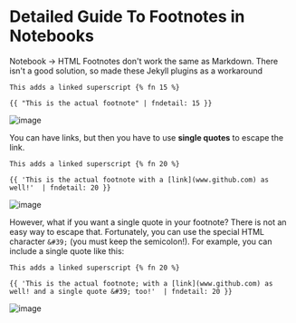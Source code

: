 # Detailed Guide To Footnotes in Notebooks

Notebook -> HTML Footnotes don't work the same as Markdown. There isn't a good solution, so made these Jekyll plugins as a workaround

```
This adds a linked superscript {% fn 15 %}

{{ "This is the actual footnote" | fndetail: 15 }}
```

![image](https://user-images.githubusercontent.com/1483922/76640645-83e49f80-650d-11ea-8f8a-01ee6eba91e1.png)

You can have links, but then you have to use **single quotes** to escape the link.  
```
This adds a linked superscript {% fn 20 %}

{{ 'This is the actual footnote with a [link](www.github.com) as well!'  | fndetail: 20 }}
```
![image](https://user-images.githubusercontent.com/1483922/76640916-f9e90680-650d-11ea-88e2-039394d741f7.png)

However, what if you want a single quote in your footnote?  There is not an easy way  to escape that.  Fortunately, you can use the special HTML character `&#39;` (you must keep the semicolon!).  For example, you can include a single quote like this:


```
This adds a linked superscript {% fn 20 %}

{{ 'This is the actual footnote; with a [link](www.github.com) as well! and a single quote &#39; too!'  | fndetail: 20 }}
```

![image](https://user-images.githubusercontent.com/1483922/76641725-45e87b00-650f-11ea-9bf3-6839717cac2a.png)
